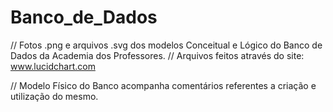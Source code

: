 # Banco_de_Dados

// Fotos .png e arquivos .svg dos modelos Conceitual e Lógico do Banco de Dados da Academia dos Professores.
// Arquivos feitos através do site: www.lucidchart.com

// Modelo Físico do Banco acompanha comentários referentes a criação e utilização do mesmo.
